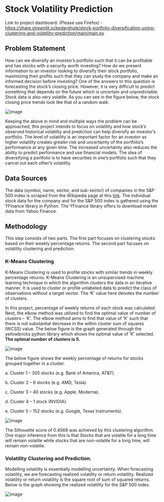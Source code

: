 # Stock Volatility Prediction

Link to project dashboard: (Please use Firefox) - [https://share.streamlit.io/kedarghule/stock-portfolio-diversification-using-clustering-and-volatility-prediction/main/main.py
](https://kedarghule-stock-portfolio-diversification-using-cl-main-29m6qy.streamlit.app/)

## Problem Statement
How can we diversify an investor’s portfolio such that it can be profitable and has stocks with a security worth investing? How do we present information to an investor looking to diversify their stock portfolio, maximizing their profits such that they can study the company and make an informed decision before investing?
One of the answers to this question is forecasting the stock’s closing price. However, it is very difficult to predict something that depends on the future which is uncertain and unpredictable. Stock data is also very volatile. As you can see in the figure below, the stock closing price trends look like that of a random walk.

![image](https://user-images.githubusercontent.com/41315903/168646768-3764d894-694e-459a-82b0-7fe7ba0e55d8.png)


Keeping the above in mind and multiple ways the problem can be approached, this project intends to focus on volatility and how stock’s observed historical volatility and prediction can help diversify an investor’s portfolio. The level of volatility is an important factor for an investor as higher volatility creates greater risk and uncertainty of the portfolio’s performance at any given time. The increased uncertainty also reduces the ability to predict performance and use financial models. The idea of diversifying a portfolio is to have securities in one’s portfolio such that they cancel out each other’s volatility.

## Data Sources
The data (symbol, name, sector, and sub-sector) of companies in the S&P 500 index is scraped from the Wikipedia page at this [link](https://en.wikipedia.org/wiki/List_of_S%26P_500_companies). The individual stock data for the company and for the S&P 500 index is gathered using the YFinance library in Python. The YFinance library offers to download market data from Yahoo Finance.

## Methodology
This step consists of two parts. The first part focuses on clustering stocks based on their weekly percentage returns. The second part focuses on volatility clustering and prediction.

### K-Means Clustering
K-Means Clustering is used to profile stocks with similar trends in weekly percentage returns. K-Means Clustering is an unsupervised machine learning technique in which the algorithm clusters the data in an iterative manner. It is used to cluster or profile unlabeled data to predict the class of observations without a target vector. The ‘K’ value here denotes the number of clusters.

In this project, percentage of weekly returns of each stock was calculated. Next, the elbow method was utilized to find the optimal value of number of clusters – ‘K’. The elbow method aims to find that value of ‘K’ such that there is not substantial decrease in the within cluster sum of squares (WCSS) value. The below figure is the graph generated through the yellowbricks python library which shows the optimal value of ‘K’ selected. **The optimal number of clusters is 5.**

![image](https://user-images.githubusercontent.com/41315903/168650632-43f209ff-c95d-4963-a32d-1e74545c7a0e.png)

The below figure shows the weekly percentage of returns for stocks grouped together in a cluster.

a. Cluster 1 – 305 stocks (e.g. Bank of America, AT&T).

b. Cluster 2 – 6 stocks (e.g. AMD, Tesla).

c. Cluster 3 – 40 stocks (e.g. Apple, Moderna).

d. Cluster 4 – 1 stock (NVIDIA).

e. Cluster 5 – 152 stocks (e.g. Google, Texas Instruments).

![image](https://user-images.githubusercontent.com/41315903/168651002-0713adea-ee85-4c74-b441-7bbe9228433a.png)

The Silhouette score of 0.4568 was achieved by this clustering algorithm.
One major inference from this is that Stocks that are volatile for a long time will remain volatile while stocks that are non-volatile for a long time, will remain non-volatile.

### Volatility Clustering and Prediction.
Modelling volatility is essentially modelling uncertainty. When forecasting volatility, we are forecasting realized volatility or return volatility. Realized volatility or return volatility is the square root of sum of squared returns. Below is the graph showing the realized volatility for the S&P 500 index.

![image](https://user-images.githubusercontent.com/41315903/168651257-c1b6b2c6-3dc0-4f62-9d73-ca9c8bc37590.png)


